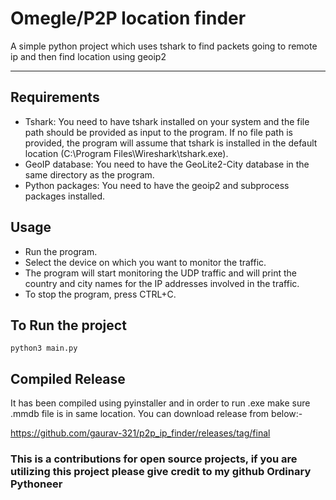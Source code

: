 # Omegle/P2P location finder

A simple python project which uses tshark to find packets going to remote ip and then find location using geoip2


---

## Requirements
- Tshark: You need to have tshark installed on your system and the file path should be provided as input to the program. If no file path is provided, the program will assume that tshark is installed in the default location (C:\Program Files\Wireshark\tshark.exe).
- GeoIP database: You need to have the GeoLite2-City database in the same directory as the program.
- Python packages: You need to have the geoip2 and subprocess packages installed.
## Usage
- Run the program.
- Select the device on which you want to monitor the traffic.
- The program will start monitoring the UDP traffic and will print the country and city names for the IP addresses involved in the traffic.
- To stop the program, press CTRL+C.

## To Run the project

```
python3 main.py
```

## Compiled Release

It has been compiled using pyinstaller and in order to run .exe make sure .mmdb file is in same location.
You can download release from below:-

https://github.com/gaurav-321/p2p_ip_finder/releases/tag/final


### This is a contributions for open source projects, if you are utilizing this project please give credit to my github Ordinary Pythoneer

